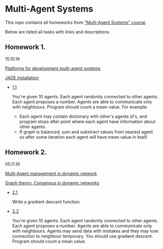 # Multi-Agent Systems

This repo contains all homeworks from ["Multi-Agent Systems" course](https://github.com/SmirnovAlexander/MultiAgentSystems/tree/master/materials).

Below are listed all tasks with links and descriptions.


## Homework 1. 
15.10.19

[Platforms for development multi-agent systems](https://github.com/SmirnovAlexander/MultiAgentSystems/blob/master/materials/MT_lec04.pdf)

[JADE installation](https://github.com/SmirnovAlexander/MultiAgentSystems/blob/master/materials/Установка%20и%20работа%20с%20JADE.pdf)

- [1.1]()

   You're given 10 agents. Each agent randomly connected to other agents. Each agent proposes a number. Agents are able to communicate only with neighbours. Program should count a mean value. For example: 
   - Each agent may contain dictionary with other's agents id's, and program stops after point where each agent have information about other agents. 
   - If graph is balanced, sum and substract values from nearest agent so after some iteration each agent will have mean value in itself.


## Homework 2. 
05.11.19

[Multi-Agent management in dynamic network](https://github.com/SmirnovAlexander/MultiAgentSystems/blob/master/materials/MT_lec06.pdf)

[Graph theory. Consensus in dynamic networks](https://github.com/SmirnovAlexander/MultiAgentSystems/blob/master/materials/MT_lec07.pdf)

 - [2.1]()
 
   Write a gradient descent function.
   
 - [2.2]()
 
   You're given 10 agents. Each agent randomly connected to other agents. Each agent proposes a number. Agents are able to communicate only with neighbours. Agents may send data with mistakes and they may lose connection to neighbour temporary. You should use gradient descent. Program should count a mean value.
